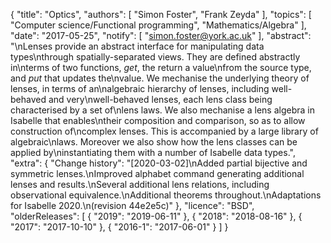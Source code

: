 {
    "title": "Optics",
    "authors": [
        "Simon Foster",
        "Frank Zeyda"
    ],
    "topics": [
        "Computer science/Functional programming",
        "Mathematics/Algebra"
    ],
    "date": "2017-05-25",
    "notify": [
        "simon.foster@york.ac.uk"
    ],
    "abstract": "\nLenses provide an abstract interface for manipulating data types\nthrough spatially-separated views. They are defined abstractly in\nterms of two functions, <em>get</em>, the return a value\nfrom the source type, and <em>put</em> that updates the\nvalue. We mechanise the underlying theory of lenses, in terms of an\nalgebraic hierarchy of lenses, including well-behaved and very\nwell-behaved lenses, each lens class being characterised by a set of\nlens laws. We also mechanise a lens algebra in Isabelle that enables\ntheir composition and comparison, so as to allow construction of\ncomplex lenses. This is accompanied by a large library of algebraic\nlaws. Moreover we also show how the lens classes can be applied by\ninstantiating them with a number of Isabelle data types.",
    "extra": {
        "Change history": "[2020-03-02]\nAdded partial bijective and symmetric lenses.\nImproved alphabet command generating additional lenses and results.\nSeveral additional lens relations, including observational equivalence.\nAdditional theorems throughout.\nAdaptations for Isabelle 2020.\n(revision 44e2e5c)"
    },
    "licence": "BSD",
    "olderReleases": [
        {
            "2019": "2019-06-11"
        },
        {
            "2018": "2018-08-16"
        },
        {
            "2017": "2017-10-10"
        },
        {
            "2016-1": "2017-06-01"
        }
    ]
}